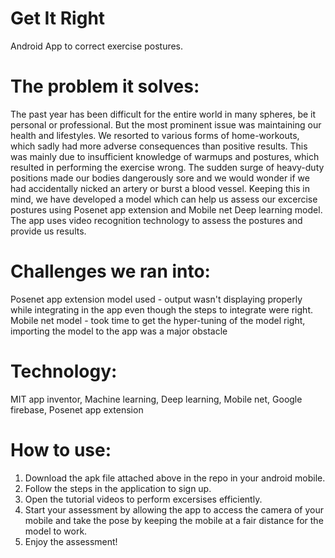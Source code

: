 # Get It Right
Android App to correct exercise postures.

# The problem it solves: 
The past year has been difficult for the entire world in many spheres, be it personal or professional. But the most prominent issue was maintaining our health and lifestyles. We resorted to various forms of home-workouts, which sadly had more adverse consequences than positive results. This was mainly due to insufficient knowledge of warmups and postures, which resulted in performing the exercise wrong. The sudden surge of heavy-duty positions made our bodies dangerously sore and we would wonder if we had accidentally nicked an artery or burst a blood vessel. Keeping this in mind, we have developed a model which can help us assess our excercise postures using Posenet app extension and Mobile net Deep learning model. The app uses video recognition technology to assess the postures and provide us results.  

# Challenges we ran into: 
Posenet app extension model used - output wasn't displaying properly while integrating in the app even though the steps to integrate were right. 
Mobile net model - took time to get the hyper-tuning of the model right, importing the model to the app was a major obstacle

# Technology: 
MIT app inventor, Machine learning, Deep learning, Mobile net, Google firebase, Posenet app extension

# How to use:
1. Download the apk file attached above in the repo in your android mobile.
2. Follow the steps in the application to sign up.
3. Open the tutorial videos to perform excersises efficiently.
4. Start your assessment by allowing the app to access the camera of your mobile and take the pose by keeping the mobile at a fair distance for the model to work.
5. Enjoy the assessment!


